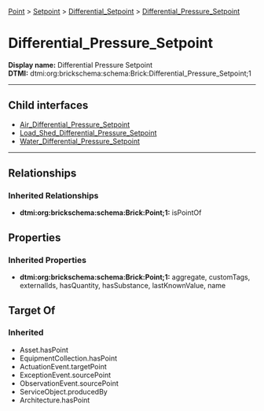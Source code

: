 [Point](../../../Point.md) > [Setpoint](../../Setpoint.md) > [Differential_Setpoint](../Differential_Setpoint.md) > [Differential_Pressure_Setpoint](#)
# Differential_Pressure_Setpoint

**Display name:** Differential Pressure Setpoint<br />
**DTMI:** dtmi:org:brickschema:schema:Brick:Differential_Pressure_Setpoint;1

---


## Child interfaces
* [Air_Differential_Pressure_Setpoint](Air_Differential_Pressure_Setpoint/Air_Differential_Pressure_Setpoint.md)
* [Load_Shed_Differential_Pressure_Setpoint](../../Load_Setpoint/Load_Shed_Setpoint/Load_Shed_Differential_Pressure_Setpoint/Load_Shed_Differential_Pressure_Setpoint.md)
* [Water_Differential_Pressure_Setpoint](Water_Differential_Pressure_Setpoint/Water_Differential_Pressure_Setpoint.md)

---
## Relationships
### Inherited Relationships
* **dtmi:org:brickschema:schema:Brick:Point;1:** isPointOf
## Properties
### Inherited Properties
* **dtmi:org:brickschema:schema:Brick:Point;1:** aggregate, customTags, externalIds, hasQuantity, hasSubstance, lastKnownValue, name
## Target Of
### Inherited
* Asset.hasPoint
* EquipmentCollection.hasPoint
* ActuationEvent.targetPoint
* ExceptionEvent.sourcePoint
* ObservationEvent.sourcePoint
* ServiceObject.producedBy
* Architecture.hasPoint
